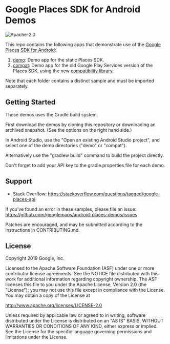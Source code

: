 Google Places SDK for Android Demos
====================================
![Apache-2.0](https://img.shields.io/badge/license-Apache-blue)

This repo contains the following apps that demonstrate use of the [Google Places SDK for Android](https://developers.google.com/places/android-sdk/):

1. [demo](demo):
Demo app for the static Places SDK.
2. [compat](compat):
Demo app for the old Google Play Services version of the Places SDK, using the new [compatibility library](https://developers.google.com/places/android-sdk/client-migration#compat).

Note that each folder contains a distinct sample and must be imported separately.

Getting Started
---------------

These demos uses the Gradle build system.

First download the demos by cloning this repository or downloading an archived
snapshot. (See the options on the right hand side.)

In Android Studio, use the "Open an existing Android Studio project", and select one of the demo directories ("demo" or "compat").

Alternatively use the "gradlew build" command to build the project directly.

Don't forget to add your API key to the gradle.properties file for each demo.

Support
-------

- Stack Overflow: https://stackoverflow.com/questions/tagged/google-places-api

If you've found an error in these samples, please file an issue:
https://github.com/googlemaps/android-places-demos/issues

Patches are encouraged, and may be submitted according to the instructions in
CONTRIBUTING.md.

License
-------

Copyright 2019 Google, Inc.

Licensed to the Apache Software Foundation (ASF) under one or more contributor
license agreements.  See the NOTICE file distributed with this work for
additional information regarding copyright ownership.  The ASF licenses this
file to you under the Apache License, Version 2.0 (the "License"); you may not
use this file except in compliance with the License.  You may obtain a copy of
the License at

  http://www.apache.org/licenses/LICENSE-2.0

Unless required by applicable law or agreed to in writing, software
distributed under the License is distributed on an "AS IS" BASIS, WITHOUT
WARRANTIES OR CONDITIONS OF ANY KIND, either express or implied.  See the
License for the specific language governing permissions and limitations under
the License.
